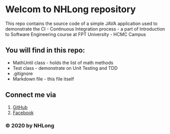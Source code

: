 # Welcom to NHLong repository
This repo contains the source code of a simple JAVA application used to demonstrate the CI - Continuous Integration process - a part of Introduction to Software Engineering course at FPT University - HCMC Campus

## You will find in this repo:
* MathUntil class - holds the list of math methods
* Test class - demonstrate on Unit Testing and TDD
* .gitignore
* Markdown file - this file itself

## Connect me via
1. [GitHub](http://github.com)
2. [Facebook](http://facebook.com/)

### © 2020 by NHLong